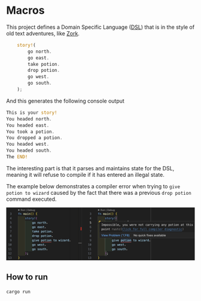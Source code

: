 # Macros

This project defines a Domain Specific Language ([DSL](https://en.wikipedia.org/wiki/Domain-specific_language)) that is in the style of old text adventures, like [Zork](https://en.wikipedia.org/wiki/Zork).

```rust
    story!(
        go north.
        go east.
        take potion.
        drop potion.
        go west.
        go south.
    );
```

And this generates the following console output

```rust
This is your story!
You headed north.
You headed east.
You took a potion.
You dropped a potion.
You headed west.
You headed south.
The END!
```

The interesting part is that it parses and maintains state for the DSL, meaning
it will refuse to compile if it has entered an illegal state.

The example below demonstrates a compiler error when trying to `give potion to wizard`
caused by the fact that there was a previous `drop potion` command executed.

![compiler errors](./images/compiler_errors.png)

## How to run

```
cargo run
```

